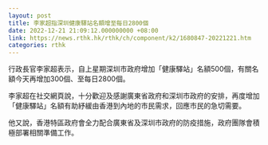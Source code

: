 ```yaml
---
layout: post
title: 李家超指深圳健康驛站名額增至每日2800個
date: 2022-12-21 21:09:12.000000000 +08:00
link: https://news.rthk.hk/rthk/ch/component/k2/1680847-20221221.htm
categories: rthk
---
```


行政長官李家超表示，自上星期深圳市政府增加「健康驛站」名額500個，有關名額今天再增加300個、至每日2800個。

李家超在社交網頁說，十分歡迎及感謝廣東省政府和深圳市政府的安排，再度增加「健康驛站」名額有助紓緩由香港到內地的市民需求，回應市民的急切需要。

他又說，香港特區政府會全力配合廣東省及深圳市政府的防疫措施，政府團隊會積極部署相關準備工作。
